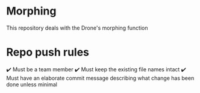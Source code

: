 # Morphing 
This repository deals with the Drone's morphing function

# Repo push rules
✔️ Must be a team member
✔️ Must keep the existing file names intact
✔️ Must have an elaborate commit message describing what change has been done unless minimal
